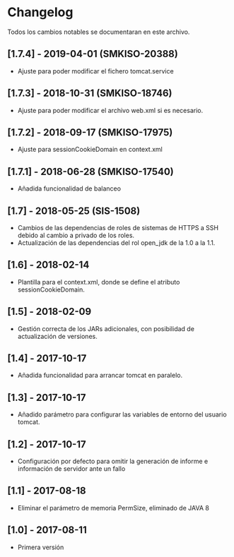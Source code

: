 # Changelog
Todos los cambios notables se documentaran en este archivo.

## [1.7.4] - 2019-04-01 (SMKISO-20388)

- Ajuste para poder modificar el fichero tomcat.service

## [1.7.3] - 2018-10-31 (SMKISO-18746)

- Ajuste para poder modificar el archivo web.xml si es necesario.

## [1.7.2] - 2018-09-17 (SMKISO-17975)

- Ajuste para sessionCookieDomain en context.xml

## [1.7.1] - 2018-06-28 (SMKISO-17540)

- Añadida funcionalidad de balanceo

## [1.7] - 2018-05-25 (SIS-1508)

- Cambios de las dependencias de roles de sistemas de HTTPS a SSH debido al cambio a privado de los roles.
- Actualización de las dependencias del rol open_jdk de la 1.0 a la 1.1.

## [1.6] - 2018-02-14

- Plantilla para el context.xml, donde se define el atributo sessionCookieDomain.

## [1.5] - 2018-02-09

- Gestión correcta de los JARs adicionales, con posibilidad de actualización de versiones.

## [1.4] - 2017-10-17

- Añadida funcionalidad para arrancar tomcat en paralelo.

## [1.3] - 2017-10-17

- Añadido parámetro para configurar las variables de entorno del usuario tomcat.

## [1.2] - 2017-10-17

- Configuración por defecto para omitir la generación de informe e información de servidor ante un fallo

## [1.1] - 2017-08-18

- Eliminar el parámetro de memoria PermSize, eliminado de JAVA 8

## [1.0] - 2017-08-11

- Primera versión

